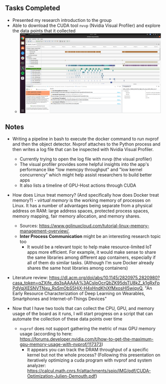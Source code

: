 ## Tasks Completed

- Presented my research introduction to the group
- Able to download the CUDA tool `nvvp` (Nvidia Visual Profiler) and explore the data points that it collected
  - ![Visual Profiler](pics/visual_profiler_ex1.png) 

## Notes

- Writing a pipeline in bash to execute the docker command to run nvprof and then the object detector. Nvprof attaches to the Python process and then writes a log file that can be inspected with Nvidia Visual Profiler.

  - Currently trying to open the log file with nvvp (the visual profiler)
  - The visual profiler provides some helpful insights into the app's performance like "low memcpy throughput" and "low kernel concurrency" which might help assist researchers to build better apps
  - It also lists a timeline of GPU-Host actions through CUDA
- How does Linux treat memory? (And specifically how does Docker treat memory?) - *virtual memory* is the working memory of processes on Linux. It has a number of advantages being separate from a physical address on RAM: large address spaces, protected process spaces, memory mapping, fair memory allocation, and memory shares.
  - Sources: https://www.golinuxcloud.com/tutorial-linux-memory-management-overview/, 
  - **Inter Process Communication** might be an interesting research topic too
    - It would be a relevant topic to help make resource-limited IoT apps more efficient. For example, it would make sense to share the same libraries among different app containers, especially if all of them do similar tasks. (Although I'm sure Docker already shares the same host libraries among containers) 
- Literature review: https://dl.acm.org/doi/abs/10.1145/2820975.2820980?casa_token=qZXife_dq3sAAAAA%3ACsIpOcrQbZK95dsTU8kZ_k1gRxFpPdVqjXESNVTNxu_RsSmObS5HjX-H4xHndKhjXfMxosHl5wjqyQ, "An Early Resource Characterization of Deep Learning on Wearables, Smartphones and Internet-of-Things Devices"
- Now that I have two tools that can collect the CPU, GPU, and memory usage of the board as it runs, I will start progress on a script that can automate the collection of these data points over time
  - `nvprof` does not support gathering the metric of max GPU memory usage (according to here: https://forums.developer.nvidia.com/t/how-to-get-the-maximum-gpu-memory-usage-with-nvprof/117373)
    - It appears you can track the DRAM throughput of a specific kernel but not the whole process? (Following this presentation on iteratively optimizing a cuda program with nvprof and system analyzer: https://calcul.math.cnrs.fr/attachments/spip/IMG/pdf/CUDA-Optimization-Julien-Demouth.pdf)

